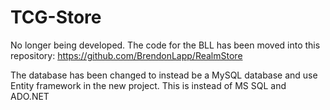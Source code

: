 # TCG-Store
No longer being developed. The code for the BLL has been moved into this repository: https://github.com/BrendonLapp/RealmStore 

The database has been changed to instead be a MySQL database and use Entity framework in the new project. This is instead of MS SQL and ADO.NET
